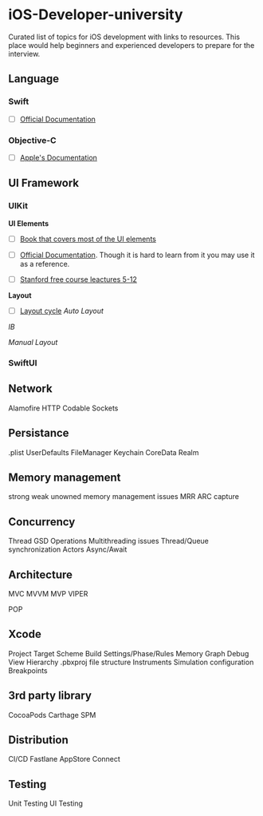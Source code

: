 # iOS-Developer-university

Curated list of topics  for iOS development with links to resources. This place would help beginners and experienced developers to prepare for the interview.

## Language
### Swift
- [ ] [Official Documentation](https://swift.org/documentation/)
### Objective-C
- [ ] [Apple's Documentation](https://developer.apple.com/library/archive/documentation/Cocoa/Conceptual/ProgrammingWithObjectiveC/Introduction/Introduction.html)

## UI Framework
### UIKit
**UI Elements**
- [ ] [Book that covers most of the UI elements](https://www.raywenderlich.com/books/uikit-apprentice/)
- [ ] [Official Documentation](https://developer.apple.com/documentation/uikit?language=objc). Though it is hard to learn from it you may use it as a reference.
- [ ] [Stanford free course leactures 5-12](https://www.youtube.com/playlist?list=PL3d_SFOiG7_8ofjyKzX6Nl1wZehbdiZC_)


**Layout**
- [ ] [Layout cycle](https://tech.gc.com/demystifying-ios-layout/)
*Auto Layout*

*IB*

*Manual Layout*

### SwiftUI

## Network
Alamofire
HTTP
Codable
Sockets

## Persistance
.plist
UserDefaults
FileManager
Keychain
CoreData
Realm


## Memory management
strong weak unowned
memory management issues
MRR
ARC
capture

## Concurrency
Thread
GSD
Operations
Multithreading issues
Thread/Queue synchronization
Actors
Async/Await

## Architecture
MVC
MVVM
MVP
VIPER

POP

## Xcode
Project
Target
Scheme
Build Settings/Phase/Rules
Memory Graph
Debug View Hierarchy
.pbxproj file structure
Instruments
Simulation configuration
Breakpoints

## 3rd party library
CocoaPods
Carthage
SPM

## Distribution
CI/CD
Fastlane
AppStore Connect

## Testing
Unit Testing
UI Testing
